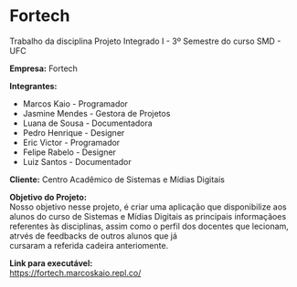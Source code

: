 # Fortech
Trabalho da disciplina Projeto Integrado I - 3º Semestre do curso SMD - UFC

<b><label>Empresa:</label></b> Fortech <br>

<b><label>Integrantes:</label></b>
<ul>
  <li>Marcos Kaio - Programador</li>
  <li>Jasmine Mendes - Gestora de Projetos</li>
  <li>Luana de Sousa - Documentadora</li>
  <li>Pedro Henrique - Designer</li>
  <li>Eric Victor - Programador</li>
  <li>Felipe Rabelo - Designer</li>
  <li>Luiz Santos - Documentador</li>
</ul>

<b><label>Cliente:</label></b>
<label>Centro Acadêmico de Sistemas e Mídias Digitais</label><br>

<b><label>Objetivo do Projeto:</label></b><br>
<label>
  Nosso objetivo nesse projeto, é criar uma aplicação que disponibilize aos alunos do curso de Sistemas e Mídias Digitais 
  as principais informaçãoes referentes às disciplinas, assim como o perfil dos docentes que lecionam, atrvés de feedbacks de 
  outros alunos que já <br>cursaram a referida cadeira anteriomente.
</label><br>

<b><label>Link para executável:</label></b><br>
<a href="https://fortech.marcoskaio.repl.co/">https://fortech.marcoskaio.repl.co/</a>











